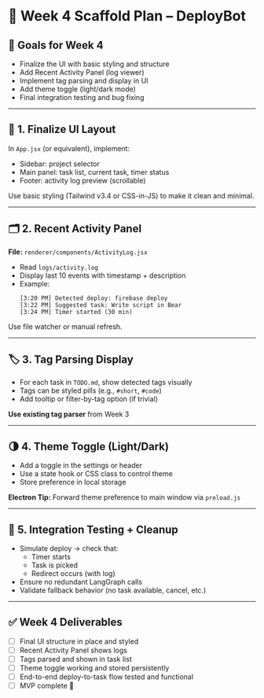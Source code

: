 # 📅 Week 4 Scaffold Plan – DeployBot

## 🎯 Goals for Week 4
- Finalize the UI with basic styling and structure
- Add Recent Activity Panel (log viewer)
- Implement tag parsing and display in UI
- Add theme toggle (light/dark mode)
- Final integration testing and bug fixing

---

## 🎨 1. Finalize UI Layout

In `App.jsx` (or equivalent), implement:
- Sidebar: project selector
- Main panel: task list, current task, timer status
- Footer: activity log preview (scrollable)

Use basic styling (Tailwind v3.4 or CSS-in-JS) to make it clean and minimal.

---

## 🗂️ 2. Recent Activity Panel

**File:** `renderer/components/ActivityLog.jsx`

- Read `logs/activity.log`
- Display last 10 events with timestamp + description
- Example:
  ```text
  [3:20 PM] Detected deploy: firebase deploy
  [3:22 PM] Suggested task: Write script in Bear
  [3:24 PM] Timer started (30 min)
  ```

Use file watcher or manual refresh.

---

## 🏷️ 3. Tag Parsing Display

- For each task in `TODO.md`, show detected tags visually
- Tags can be styled pills (e.g., `#short`, `#code`)
- Add tooltip or filter-by-tag option (if trivial)

**Use existing tag parser** from Week 3

---

## 🌗 4. Theme Toggle (Light/Dark)

- Add a toggle in the settings or header
- Use a state hook or CSS class to control theme
- Store preference in local storage

**Electron Tip:** Forward theme preference to main window via `preload.js`

---

## 🧪 5. Integration Testing + Cleanup

- Simulate deploy → check that:
  - Timer starts
  - Task is picked
  - Redirect occurs (with log)
- Ensure no redundant LangGraph calls
- Validate fallback behavior (no task available, cancel, etc.)

---

## ✅ Week 4 Deliverables

- [ ] Final UI structure in place and styled
- [ ] Recent Activity Panel shows logs
- [ ] Tags parsed and shown in task list
- [ ] Theme toggle working and stored persistently
- [ ] End-to-end deploy-to-task flow tested and functional
- [ ] MVP complete 🎉